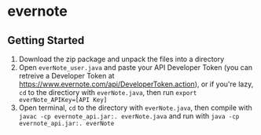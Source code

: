 # evernote

## Getting Started

1. Download the zip package and unpack the files into a directory
2. Open `everNote_user.java` and paste your API Developer Token (you can retreive a Developer Token at https://www.evernote.com/api/DeveloperToken.action), or if you're lazy, `cd` to the directiory with `everNote.java`, then run `export everNote_APIKey=[API Key]`
3. Open terminal, `cd` to the directory with `everNote.java`, then compile with `javac -cp evernote_api.jar:. everNote.java` and run with `java -cp evernote_api.jar:. everNote`
